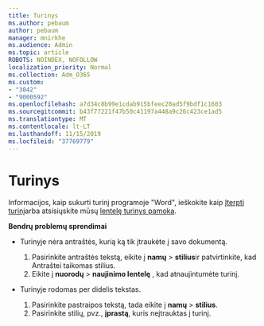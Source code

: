 ```yaml
---
title: Turinys
ms.author: pebaum
author: pebaum
manager: mnirkhe
ms.audience: Admin
ms.topic: article
ROBOTS: NOINDEX, NOFOLLOW
localization_priority: Normal
ms.collection: Adm_O365
ms.custom:
- "3042"
- "9000592"
ms.openlocfilehash: a7d34c8b99e1cdab915bfeec20ad5f9bdf1c1603
ms.sourcegitcommit: b43f77221f47b50c41197a448a9c26c423ce1ad5
ms.translationtype: MT
ms.contentlocale: lt-LT
ms.lasthandoff: 11/15/2019
ms.locfileid: "37769779"
---
```

# <a name="table-of-contents"></a>Turinys

Informacijos, kaip sukurti turinį programoje "Word", ieškokite kaip [Įterpti turinį](https://support.office.com/article/882e8564-0edb-435e-84b5-1d8552ccf0c0)arba atsisiųskite mūsų [lentelę turinys pamoka](https://go.microsoft.com/fwlink/?linkid=2065106).

**Bendrų problemų sprendimai**

- Turinyje nėra antraštės, kurią ką tik įtraukėte į savo dokumentą.
  1. Pasirinkite antraštės tekstą, eikite į **namų** > **stilius**ir patvirtinkite, kad Antraštei taikomas stilius.
  2. Eikite į **nuorodų** > **naujinimo lentelę** , kad atnaujintumėte turinį.

- Turinyje rodomas per didelis tekstas. 
  1. Pasirinkite pastraipos tekstą, tada eikite į **namų** > **stilius**.
  2. Pasirinkite stilių, pvz., **įprastą**, kuris neįtrauktas į turinį.